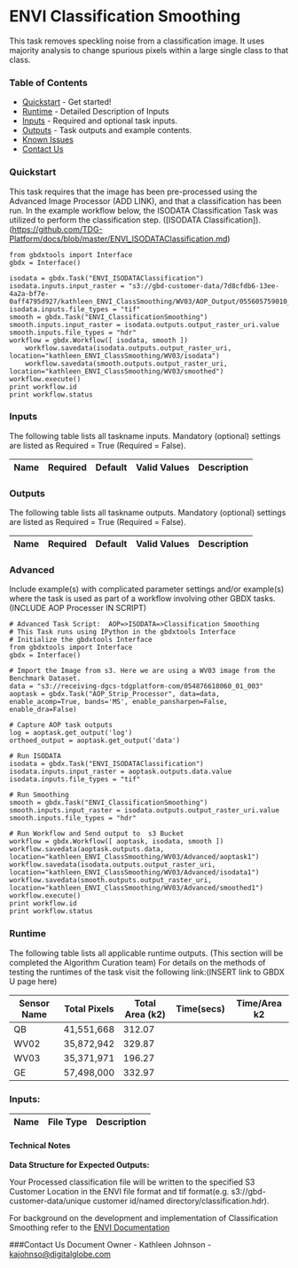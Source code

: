 # ENVI Classification Smoothing

This task removes speckling noise from a classification image. It uses majority analysis to change spurious pixels within a large single class to that class.

### Table of Contents
 * [Quickstart](#quickstart) - Get started!
 * [Runtime](#runtime) - Detailed Description of Inputs
 * [Inputs](#inputs) - Required and optional task inputs.
 * [Outputs](#outputs) - Task outputs and example contents.
 * [Known Issues](#known-issues)
 * [Contact Us](#contact-us)

### Quickstart

This task requires that the image has been pre-processed using the Advanced Image Processor (ADD LINK), and that a classification has been run. In the example workflow below, the ISODATA Classification Task was utilized to perform the classification step.  ([ISODATA Classification]). (https://github.com/TDG-Platform/docs/blob/master/ENVI_ISODATAClassification.md)

  
	from gbdxtools import Interface
	gbdx = Interface()
	
	isodata = gbdx.Task("ENVI_ISODATAClassification")
	isodata.inputs.input_raster = "s3://gbd-customer-data/7d8cfdb6-13ee-4a2a-bf7e-0aff4795d927/kathleen_ENVI_ClassSmoothing/WV03/AOP_Output/055605759010_01/"
	isodata.inputs.file_types = "tif"
	smooth = gbdx.Task("ENVI_ClassificationSmoothing")
	smooth.inputs.input_raster = isodata.outputs.output_raster_uri.value
	smooth.inputs.file_types = "hdr"
	workflow = gbdx.Workflow([ isodata, smooth ])
		workflow.savedata(isodata.outputs.output_raster_uri, location="kathleen_ENVI_ClassSmoothing/WV03/isodata")
		workflow.savedata(smooth.outputs.output_raster_uri, location="kathleen_ENVI_ClassSmoothing/WV03/smoothed")
	workflow.execute()
	print workflow.id
	print workflow.status

### Inputs
The following table lists all taskname inputs.
Mandatory (optional) settings are listed as Required = True (Required = False).

  Name  |  Required  |  Default  |  Valid Values  |  Description  
--------|:----------:|-----------|----------------|---------------


### Outputs
The following table lists all taskname outputs.
Mandatory (optional) settings are listed as Required = True (Required = False).

  Name  |  Required  |  Default  |  Valid Values  |  Description  
--------|:----------:|-----------|----------------|---------------


### Advanced
Include example(s) with complicated parameter settings and/or example(s) where the task is used as part of a workflow involving other GBDX tasks. (INCLUDE AOP Processer IN SCRIPT)

	# Advanced Task Script:  AOP=>ISODATA=>Classification Smoothing
	# This Task runs using IPython in the gbdxtools Interface
	# Initialize the gbdxtools Interface
	from gbdxtools import Interface
	gbdx = Interface()
	
	# Import the Image from s3. Here we are using a WV03 image from the Benchmark Dataset.
	data = "s3://receiving-dgcs-tdgplatform-com/054876618060_01_003" aoptask = gbdx.Task("AOP_Strip_Processor", data=data, enable_acomp=True, bands='MS', enable_pansharpen=False, enable_dra=False)
	
	# Capture AOP task outputs
	log = aoptask.get_output('log')
	orthoed_output = aoptask.get_output('data')
	
	# Run ISODATA
	isodata = gbdx.Task("ENVI_ISODATAClassification")
	isodata.inputs.input_raster = aoptask.outputs.data.value
	isodata.inputs.file_types = "tif"

	# Run Smoothing
	smooth = gbdx.Task("ENVI_ClassificationSmoothing")
	smooth.inputs.input_raster = isodata.outputs.output_raster_uri.value
	smooth.inputs.file_types = "hdr"
	
	# Run Workflow and Send output to  s3 Bucket
	workflow = gbdx.Workflow([ aoptask, isodata, smooth ])
	workflow.savedata(aoptask.outputs.data, location="kathleen_ENVI_ClassSmoothing/WV03/Advanced/aoptask1")
	workflow.savedata(isodata.outputs.output_raster_uri, location="kathleen_ENVI_ClassSmoothing/WV03/Advanced/isodata1")
	workflow.savedata(smooth.outputs.output_raster_uri, location="kathleen_ENVI_ClassSmoothing/WV03/Advanced/smoothed1")
	workflow.execute()
	print workflow.id
	print workflow.status


### Runtime

The following table lists all applicable runtime outputs. (This section will be completed the Algorithm Curation team)
For details on the methods of testing the runtimes of the task visit the following link:(INSERT link to GBDX U page here)

  Sensor Name  |  Total Pixels  |  Total Area (k2)  |  Time(secs)  |  Time/Area k2
--------|:----------:|-----------|----------------|---------------
QB | 41,551,668 | 312.07 |  |  |
WV02|35,872,942|329.87| | |
WV03|35,371,971|196.27| | |
GE| 57,498,000|332.97|| |

     
     
### Inputs:

Name                     |       File Type       |   Description
-------------------------|:---------------------:|---------------------------------


#### Technical Notes



**Data Structure for Expected Outputs:**

Your Processed classification file will be written to the specified S3 Customer Location in the ENVI file format and tif format(e.g.  s3://gbd-customer-data/unique customer id/named directory/classification.hdr).  


For background on the development and implementation of Classification Smoothing refer to the [ENVI Documentation](https://www.harrisgeospatial.com/docs/classificationtutorial.html)

###Contact Us
Document Owner - Kathleen Johnson - kajohnso@digitalglobe.com
